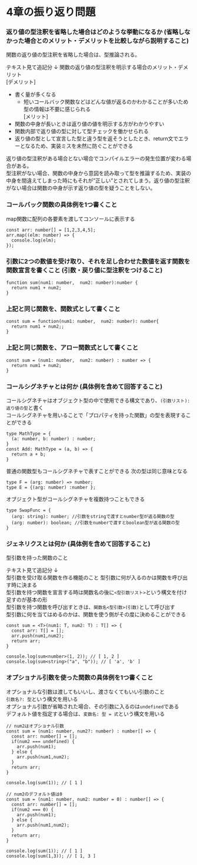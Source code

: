 # 4章の振り返り問題
### 返り値の型注釈を省略した場合はどのような挙動になるか (省略しなかった場合とのメリット・デメリットを比較しながら説明すること)
関数の返り値の型注釈を省略した場合は、型推論される。  

テキスト見て追記分 ↓ 
関数の返り値の型注釈を明示する場合のメリット・デメリット  
[デメリット]
- 書く量が多くなる  
  - 短いコールバック関数などはどんな値が返るのかわかることが多いため型の情報は不要に感じられる  
[メリット]
- 関数の中身が長いときは返り値の値を明示する方がわかりやすい
- 関数内部で返り値の型に対して型チェックを働かせられる
- 返り値の型として宣言した型と違う型を返そうとしたとき、return文でエラーとなるため、実装ミスを未然に防ぐことができる

返り値の型注釈がある場合とない場合でコンパイルエラーの発生位置が変わる場合がある。    
型注釈がない場合、関数の中身から意図を読み取って型を推論するため、実装の中身を間違えてしまった時にもそれが”正しい”とされてしまう。返り値の型注釈がない場合は関数の中身が示す返り値の型を疑うことをしない。  

### コールバック関数の具体例を1つ書くこと
map関数に配列の各要素を渡してコンソールに表示する
```
const arr: number[] = [1,2,3,4,5];
arr.map((elm: number) => {
  console.log(elm);
});
```

### 引数に2つの数値を受け取り、それを足し合わせた数値を返す関数を関数宣言を書くこと (引数・戻り値に型注釈をつけること)
```
function sum(num1: number,  num2: number):number {
  return num1 + num2;
}
```
### 上記と同じ関数を、関数式として書くこと
```
const sum = function(num1: number,  num2: number): number{
  return num1 + num2;;
}
```
### 上記と同じ関数を、アロー関数式として書くこと
```
const sum = (num1: number,  num2: number) : number => {
  return num1 + num2;
}
```
### コールシグネチャとは何か (具体例を含めて回答すること)
コールシグネチャはオブジェクト型の中で使用できる構文であり、`(引数リスト): 返り値の型`と書く  
コールシグネチャを用いることで「プロパティを持った関数」の型を表現することができる  
```
type MathType = {
  (a: number, b: number) : number;
}
const Add: MathType = (a, b) => {
  return a + b;
}
```
普通の関数型もコールシグネチャで表すことができる
次の型は同じ意味となる
```
type F = (arg: number) => number;
type E = {(arg: number) :number };
```
オブジェクト型がコールシグネチャを複数持つこともできる
```
type SwapFunc = {
  (arg: string): number; //引数をstringで渡すとnumber型が返る関数の型
  (arg: number): boolean; //引数をnumberで渡すとboolean型が返る関数の型
}
```
### ジェネリクスとは何か (具体例を含めて回答すること)
型引数を持った関数のこと 

テキスト見て追記分 ↓  
型引数を受け取る関数を作る機能のこと
型引数に何が入るのかは関数を呼び出す時に決まる  
型引数を持つ関数を宣言する時は関数名の後に`<型引数リスト>`という構文を付け足すのが基本の形  
型引数を持つ関数を呼び出すときは、`関数名<型引数>(引数)`として呼び出す  
型引数に何を当てはめるのかは、関数を使う側がその度に決めることができる
```
const sum = <T>(num1: T, num2: T) : T[] => {
  const arr: T[] = [];
  arr.push(num1,num2);
  return arr;
}

console.log(sum<number>(1, 2)); // [ 1, 2 ]
console.log(sum<string>("a", "b")); // [ 'a', 'b' ]
```
### オプショナル引数を使った関数の具体例を1つ書くこと
オプショナルな引数は渡してもいいし、渡さなくてもいい引数のこと  
`引数名?: 型`という構文を用いる  
オプショナル引数が省略された場合、その引数に入るのは`undefined`である  
デフォルト値を指定する場合は、`変数名: 型 = 式`という構文を用いる

```
// num2はオプショナル引数
const sum = (num1: number, num2?: number) : number[] => {
  const arr: number[] = [];
  if(num2 === undefined) {
    arr.push(num1);
  } else {
    arr.push(num1,num2);
  }
  return arr;
}

console.log(sum(1)); // [ 1 ]

// num2のデフォルト値は0
const sum = (num1: number, num2: number = 0) : number[] => {
  const arr: number[] = [];
  if(num2 === 0) {
    arr.push(num1);
  } else {
    arr.push(num1,num2);
  }
  return arr;
}

console.log(sum(1)); // [ 1 ]
console.log(sum(1,3)); // [ 1, 3 ]

```